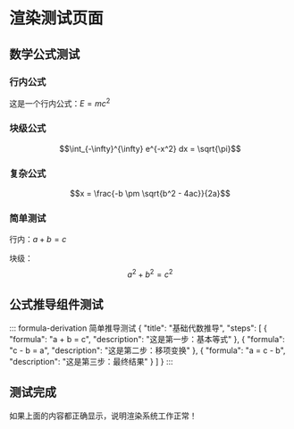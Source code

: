 # 渲染测试页面

## 数学公式测试

### 行内公式
这是一个行内公式：$E = mc^2$

### 块级公式
$$\int_{-\infty}^{\infty} e^{-x^2} dx = \sqrt{\pi}$$

### 复杂公式
$$x = \frac{-b \pm \sqrt{b^2 - 4ac}}{2a}$$

### 简单测试
行内：$a + b = c$

块级：
$$a^2 + b^2 = c^2$$

## 公式推导组件测试

::: formula-derivation 简单推导测试
{
  "title": "基础代数推导",
  "steps": [
    {
      "formula": "a + b = c",
      "description": "这是第一步：基本等式"
    },
    {
      "formula": "c - b = a",
      "description": "这是第二步：移项变换"
    },
    {
      "formula": "a = c - b",
      "description": "这是第三步：最终结果"
    }
  ]
}
:::

## 测试完成

如果上面的内容都正确显示，说明渲染系统工作正常！
